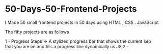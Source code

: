 # 50-Days-50-Frontend-Projects
I Made 50 small frontend projects in 50 days using HTML , CSS . JavaScript



The fifty projects are as follows

1 - Progress Steps  -> A stylized progress bar that shows the current sep that you are on and fills a progress line dynamically us JS
2 -


